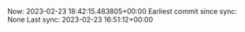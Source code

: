 Now: 2023-02-23 18:42:15.483805+00:00 Earliest commit since sync: None Last sync: 2023-02-23 16:51:12+00:00
